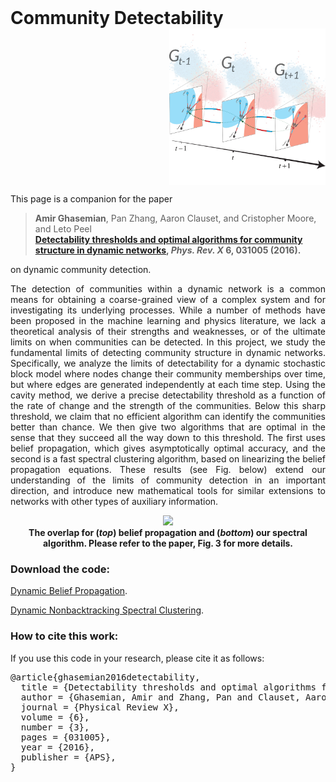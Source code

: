 <div style="display: flex; flex-direction: column;">
    <div style="display: flex; justify-content: space-between;">
        <div>
            <h1 style="margin: 0;">Community Detectability</h1>
        </div>
    </div>
    <img src="Images/Image_v0.5_with_networks.png" alt="Figure" width="250" height="250" style="align-self: flex-end;">
</div>

<p align="justify">This page is a companion for the paper

> <b>Amir Ghasemian</b>, Pan Zhang, Aaron Clauset, and Cristopher Moore, and Leto Peel
> <br><b><a href="https://journals.aps.org/prx/abstract/10.1103/PhysRevX.6.031005" target="_blank">Detectability thresholds and optimal algorithms for community structure in dynamic networks</a>, <i>Phys. Rev. X</i> 6, 031005 (2016). </b>

on dynamic community detection.</p>


<p align="justify">The detection of communities within a dynamic network is a common means for obtaining a coarse-grained view of a complex system and for investigating its underlying processes. While a number of methods have been proposed in the machine learning and physics literature, we lack a theoretical analysis of their strengths and weaknesses, or of the ultimate limits on when communities can be detected. In this project, we study the fundamental limits of detecting community structure in dynamic networks. Specifically, we analyze the limits of detectability for a dynamic stochastic block model where nodes change their community memberships over time, but where edges are generated independently at each time step. Using the cavity method, we derive a precise detectability threshold as a function of the rate of change and the strength of the communities. Below this sharp threshold, we claim that no efficient algorithm can identify the communities better than chance. We then give two algorithms that are optimal in the sense that they succeed all the way down to this threshold. The first uses belief propagation, which gives asymptotically optimal accuracy, and the second is a fast spectral clustering algorithm, based on linearizing the belief propagation equations. These results (see Fig. below) extend our understanding of the limits of community detection in an important direction, and introduce new mathematical tools for similar extensions to networks with other types of auxiliary information.</p>

<p align="center">
<img src ="./Images/Fig_overlap_epsilon_eta_hres_v1.jpg" width=550><br>
<b>The overlap for (<em>top</em>) belief propagation and (<em>bottom</em>) our spectral algorithm. Please refer to the paper, Fig. 3 for more details.</b>
</p>


### Download the code:
<p align="left">
<a href="./Code/DynamicBeliefPropagation/DBP_AG.py">Dynamic Belief Propagation</a>.</p>
<p align="left">
<a href="./Code/DynamicSpectralClustering/dsbm_temporal_spatial_dog3_finalAG.m">Dynamic Nonbacktracking Spectral Clustering</a>.</p>


### How to cite this work:
<p>If you use this code in your research, please cite it as follows:</p>
<pre>
@article{ghasemian2016detectability,
  title = {Detectability thresholds and optimal algorithms for community structure in dynamic networks},
  author = {Ghasemian, Amir and Zhang, Pan and Clauset, Aaron and Moore, Cristopher and Peel, Leto},
  journal = {Physical Review X},
  volume = {6},
  number = {3},
  pages = {031005},
  year = {2016},
  publisher = {APS},
}
</pre>
